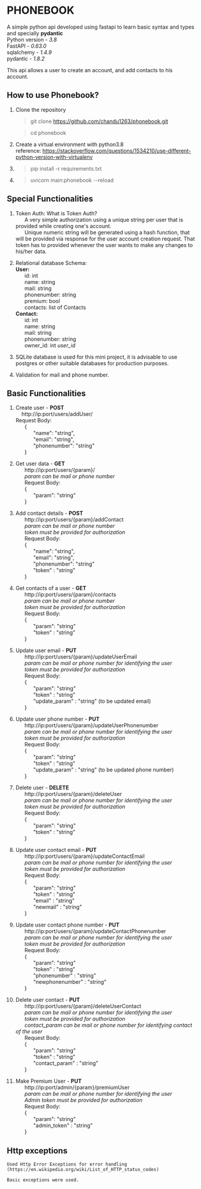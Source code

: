 # PHONEBOOK
A simple python api developed using fastapi to learn basic syntax and types and specially **pydantic** \
Python version - *3.8* \
FastAPI - *0.63.0* \
sqlalchemy - *1.4.9* \
pydantic - *1.8.2*  

This api allows a user to create an account, and add contacts to his account.

## How to use Phonebook?
1. Clone the repository 
    > git clone https://github.com/chandu1263/phonebook.git

    > cd phonebook
1. Create a virtual environment with python3.8 \
reference: https://stackoverflow.com/questions/1534210/use-different-python-version-with-virtualenv
1. > pip install -r requirements.txt
1. > uvicorn main:phonebook --reload


## Special Functionalities

1. Token Auth:
    What is Token Auth? \
        &nbsp;&nbsp;&nbsp;&nbsp;&nbsp;&nbsp;A very simple authorization using a unique string per user that is provided while creating one's account. \
    &nbsp;&nbsp;&nbsp;&nbsp;&nbsp;&nbsp;Unique numeric string will be generated using a hash function, that will be provided via response for the user account creation request.
    That token has to provided whenever the user wants to make any changes to his/her data.

2. Relational database Schema: \
    __User:__ \
        &nbsp;&nbsp;&nbsp;&nbsp;&nbsp;&nbsp;id: int \
        &nbsp;&nbsp;&nbsp;&nbsp;&nbsp;&nbsp;name: string \
        &nbsp;&nbsp;&nbsp;&nbsp;&nbsp;&nbsp;mail: string \
        &nbsp;&nbsp;&nbsp;&nbsp;&nbsp;&nbsp;phonenumber: string \
        &nbsp;&nbsp;&nbsp;&nbsp;&nbsp;&nbsp;premium: bool \
        &nbsp;&nbsp;&nbsp;&nbsp;&nbsp;&nbsp;contacts: list of Contacts \
    __Contact:__ \
        &nbsp;&nbsp;&nbsp;&nbsp;&nbsp;&nbsp;id: int \
        &nbsp;&nbsp;&nbsp;&nbsp;&nbsp;&nbsp;name: string \
        &nbsp;&nbsp;&nbsp;&nbsp;&nbsp;&nbsp;mail: string \
        &nbsp;&nbsp;&nbsp;&nbsp;&nbsp;&nbsp;phonenumber: string \
        &nbsp;&nbsp;&nbsp;&nbsp;&nbsp;&nbsp;owner_id: int *user_id* 

3. SQLite database is used for this mini project, it is advisable to use postgres or other suitable databases for production purposes.

4. Validation for mail and phone number.

## Basic Functionalities

1. Create user - **POST** \
    &nbsp;&nbsp;&nbsp; http://ip:port/users/addUser/ \
    Request Body: \
        &nbsp;&nbsp;&nbsp;&nbsp;&nbsp;&nbsp;{\
            &nbsp;&nbsp;&nbsp;&nbsp;&nbsp;&nbsp;&nbsp;&nbsp;&nbsp;&nbsp;&nbsp;&nbsp;"name": "string",\
            &nbsp;&nbsp;&nbsp;&nbsp;&nbsp;&nbsp;&nbsp;&nbsp;&nbsp;&nbsp;&nbsp;&nbsp;"email": "string",\
            &nbsp;&nbsp;&nbsp;&nbsp;&nbsp;&nbsp;&nbsp;&nbsp;&nbsp;&nbsp;&nbsp;&nbsp;"phonenumber": "string"\
        &nbsp;&nbsp;&nbsp;&nbsp;&nbsp;&nbsp;}

2. Get user data - **GET** \
    &nbsp;&nbsp;&nbsp;&nbsp;&nbsp;&nbsp;http://ip:port/users/{param}/ \
    &nbsp;&nbsp;&nbsp;&nbsp;&nbsp;&nbsp;*param can be mail or phone number* \
    &nbsp;&nbsp;&nbsp;&nbsp;&nbsp;&nbsp;Request Body: \
        &nbsp;&nbsp;&nbsp;&nbsp;&nbsp;&nbsp;{ \
            &nbsp;&nbsp;&nbsp;&nbsp;&nbsp;&nbsp;&nbsp;&nbsp;&nbsp;&nbsp;&nbsp;&nbsp;"param": "string" \
        &nbsp;&nbsp;&nbsp;&nbsp;&nbsp;&nbsp;}

3. Add contact details - **POST** \
    &nbsp;&nbsp;&nbsp;&nbsp;&nbsp;&nbsp;http://ip:port/users/{param}/addContact \
    &nbsp;&nbsp;&nbsp;&nbsp;&nbsp;&nbsp;*param can be mail or phone number* \
    &nbsp;&nbsp;&nbsp;&nbsp;&nbsp;&nbsp;*token must be provided for authorization* \
    &nbsp;&nbsp;&nbsp;&nbsp;&nbsp;&nbsp;Request Body: \
    &nbsp;&nbsp;&nbsp;&nbsp;&nbsp;&nbsp;{ \
        &nbsp;&nbsp;&nbsp;&nbsp;&nbsp;&nbsp;&nbsp;&nbsp;&nbsp;&nbsp;&nbsp;&nbsp;"name": "string", \
        &nbsp;&nbsp;&nbsp;&nbsp;&nbsp;&nbsp;&nbsp;&nbsp;&nbsp;&nbsp;&nbsp;&nbsp;"email": "string", \
        &nbsp;&nbsp;&nbsp;&nbsp;&nbsp;&nbsp;&nbsp;&nbsp;&nbsp;&nbsp;&nbsp;&nbsp;"phonenumber": "string" \
        &nbsp;&nbsp;&nbsp;&nbsp;&nbsp;&nbsp;&nbsp;&nbsp;&nbsp;&nbsp;&nbsp;&nbsp;"token" : "string" \
    &nbsp;&nbsp;&nbsp;&nbsp;&nbsp;&nbsp;}

4. Get contacts of a user - **GET** \
    &nbsp;&nbsp;&nbsp;&nbsp;&nbsp;&nbsp;http://ip:port/users/{param}/contacts \
    &nbsp;&nbsp;&nbsp;&nbsp;&nbsp;&nbsp;*param can be mail or phone number* \
    &nbsp;&nbsp;&nbsp;&nbsp;&nbsp;&nbsp;*token must be provided for authorization* \
    &nbsp;&nbsp;&nbsp;&nbsp;&nbsp;&nbsp;Request Body: \
        &nbsp;&nbsp;&nbsp;&nbsp;&nbsp;&nbsp;{ \
            &nbsp;&nbsp;&nbsp;&nbsp;&nbsp;&nbsp;&nbsp;&nbsp;&nbsp;&nbsp;&nbsp;&nbsp;"param": "string" \
            &nbsp;&nbsp;&nbsp;&nbsp;&nbsp;&nbsp;&nbsp;&nbsp;&nbsp;&nbsp;&nbsp;&nbsp;"token" : "string" \
        &nbsp;&nbsp;&nbsp;&nbsp;&nbsp;&nbsp;}

5. Update user email - **PUT** \
    &nbsp;&nbsp;&nbsp;&nbsp;&nbsp;&nbsp;http://ip:port/users/{param}/updateUserEmail \
    &nbsp;&nbsp;&nbsp;&nbsp;&nbsp;&nbsp;*param can be mail or phone number for identifying the user* \
    &nbsp;&nbsp;&nbsp;&nbsp;&nbsp;&nbsp;*token must be provided for authorization* \
    &nbsp;&nbsp;&nbsp;&nbsp;&nbsp;&nbsp;Request Body: \
        &nbsp;&nbsp;&nbsp;&nbsp;&nbsp;&nbsp;{ \
            &nbsp;&nbsp;&nbsp;&nbsp;&nbsp;&nbsp;&nbsp;&nbsp;&nbsp;&nbsp;&nbsp;&nbsp;"param": "string" \
            &nbsp;&nbsp;&nbsp;&nbsp;&nbsp;&nbsp;&nbsp;&nbsp;&nbsp;&nbsp;&nbsp;&nbsp;"token" : "string" \
            &nbsp;&nbsp;&nbsp;&nbsp;&nbsp;&nbsp;&nbsp;&nbsp;&nbsp;&nbsp;&nbsp;&nbsp;"update_param" : "string" (to be updated email) \
        &nbsp;&nbsp;&nbsp;&nbsp;&nbsp;&nbsp;}

6. Update user phone number - **PUT** \
    &nbsp;&nbsp;&nbsp;&nbsp;&nbsp;&nbsp;http://ip:port/users/{param}/updateUserPhonenumber \
    &nbsp;&nbsp;&nbsp;&nbsp;&nbsp;&nbsp;*param can be mail or phone number for identifying the user* \
    &nbsp;&nbsp;&nbsp;&nbsp;&nbsp;&nbsp;*token must be provided for authorization* \
    &nbsp;&nbsp;&nbsp;&nbsp;&nbsp;&nbsp;Request Body: \
        &nbsp;&nbsp;&nbsp;&nbsp;&nbsp;&nbsp;{ \
            &nbsp;&nbsp;&nbsp;&nbsp;&nbsp;&nbsp;&nbsp;&nbsp;&nbsp;&nbsp;&nbsp;&nbsp;"param": "string" \
            &nbsp;&nbsp;&nbsp;&nbsp;&nbsp;&nbsp;&nbsp;&nbsp;&nbsp;&nbsp;&nbsp;&nbsp;"token" : "string" \
            &nbsp;&nbsp;&nbsp;&nbsp;&nbsp;&nbsp;&nbsp;&nbsp;&nbsp;&nbsp;&nbsp;&nbsp;"update_param" : "string" (to be updated phone number) \
        &nbsp;&nbsp;&nbsp;&nbsp;&nbsp;&nbsp;}

7. Delete user - **DELETE** \
    &nbsp;&nbsp;&nbsp;&nbsp;&nbsp;&nbsp;http://ip:port/users/{param}/deleteUser \
    &nbsp;&nbsp;&nbsp;&nbsp;&nbsp;&nbsp;*param can be mail or phone number for identifying the user* \
    &nbsp;&nbsp;&nbsp;&nbsp;&nbsp;&nbsp;*token must be provided for authorization* \
    &nbsp;&nbsp;&nbsp;&nbsp;&nbsp;&nbsp;Request Body: \
        &nbsp;&nbsp;&nbsp;&nbsp;&nbsp;&nbsp;{ \
            &nbsp;&nbsp;&nbsp;&nbsp;&nbsp;&nbsp;&nbsp;&nbsp;&nbsp;&nbsp;&nbsp;&nbsp;"param": "string" \
            &nbsp;&nbsp;&nbsp;&nbsp;&nbsp;&nbsp;&nbsp;&nbsp;&nbsp;&nbsp;&nbsp;&nbsp;"token" : "string" \
        &nbsp;&nbsp;&nbsp;&nbsp;&nbsp;&nbsp;}

8. Update user contact email - **PUT** \
    &nbsp;&nbsp;&nbsp;&nbsp;&nbsp;&nbsp;http://ip:port/users/{param}/updateContactEmail \
    &nbsp;&nbsp;&nbsp;&nbsp;&nbsp;&nbsp;*param can be mail or phone number for identifying the user* \
    &nbsp;&nbsp;&nbsp;&nbsp;&nbsp;&nbsp;*token must be provided for authorization* \
    &nbsp;&nbsp;&nbsp;&nbsp;&nbsp;&nbsp;Request Body: \
        &nbsp;&nbsp;&nbsp;&nbsp;&nbsp;&nbsp;{ \
            &nbsp;&nbsp;&nbsp;&nbsp;&nbsp;&nbsp;&nbsp;&nbsp;&nbsp;&nbsp;&nbsp;&nbsp;"param": "string" \
            &nbsp;&nbsp;&nbsp;&nbsp;&nbsp;&nbsp;&nbsp;&nbsp;&nbsp;&nbsp;&nbsp;&nbsp;"token" : "string" \
            &nbsp;&nbsp;&nbsp;&nbsp;&nbsp;&nbsp;&nbsp;&nbsp;&nbsp;&nbsp;&nbsp;&nbsp;"email" : "string" \
            &nbsp;&nbsp;&nbsp;&nbsp;&nbsp;&nbsp;&nbsp;&nbsp;&nbsp;&nbsp;&nbsp;&nbsp;"newmail" : "string" \
        &nbsp;&nbsp;&nbsp;&nbsp;&nbsp;&nbsp;}

9. Update user contact phone number - **PUT** \
    &nbsp;&nbsp;&nbsp;&nbsp;&nbsp;&nbsp;http://ip:port/users/{param}/updateContactPhonenumber \
    &nbsp;&nbsp;&nbsp;&nbsp;&nbsp;&nbsp;*param can be mail or phone number for identifying the user* \
    &nbsp;&nbsp;&nbsp;&nbsp;&nbsp;&nbsp;*token must be provided for authorization* \
    &nbsp;&nbsp;&nbsp;&nbsp;&nbsp;&nbsp;Request Body: \
        &nbsp;&nbsp;&nbsp;&nbsp;&nbsp;&nbsp;{ \
            &nbsp;&nbsp;&nbsp;&nbsp;&nbsp;&nbsp;&nbsp;&nbsp;&nbsp;&nbsp;&nbsp;&nbsp;"param": "string" \
            &nbsp;&nbsp;&nbsp;&nbsp;&nbsp;&nbsp;&nbsp;&nbsp;&nbsp;&nbsp;&nbsp;&nbsp;"token" : "string" \
            &nbsp;&nbsp;&nbsp;&nbsp;&nbsp;&nbsp;&nbsp;&nbsp;&nbsp;&nbsp;&nbsp;&nbsp;"phonenumber" : "string" \
            &nbsp;&nbsp;&nbsp;&nbsp;&nbsp;&nbsp;&nbsp;&nbsp;&nbsp;&nbsp;&nbsp;&nbsp;"newphonenumber" : "string" \
        &nbsp;&nbsp;&nbsp;&nbsp;&nbsp;&nbsp;}

10. Delete user contact - **PUT** \
    &nbsp;&nbsp;&nbsp;&nbsp;&nbsp;&nbsp;http://ip:port/users/{param}/deleteUserContact \
    &nbsp;&nbsp;&nbsp;&nbsp;&nbsp;&nbsp;*param can be mail or phone number for identifying the user* \
    &nbsp;&nbsp;&nbsp;&nbsp;&nbsp;&nbsp;*token must be provided for authorization* \
    &nbsp;&nbsp;&nbsp;&nbsp;&nbsp;&nbsp;*contact_param can be mail or phone number for identifying contact of the user* \
    &nbsp;&nbsp;&nbsp;&nbsp;&nbsp;&nbsp;Request Body: \
        &nbsp;&nbsp;&nbsp;&nbsp;&nbsp;&nbsp;{ \
            &nbsp;&nbsp;&nbsp;&nbsp;&nbsp;&nbsp;&nbsp;&nbsp;&nbsp;&nbsp;&nbsp;&nbsp;"param": "string" \
            &nbsp;&nbsp;&nbsp;&nbsp;&nbsp;&nbsp;&nbsp;&nbsp;&nbsp;&nbsp;&nbsp;&nbsp;"token" : "string" \
            &nbsp;&nbsp;&nbsp;&nbsp;&nbsp;&nbsp;&nbsp;&nbsp;&nbsp;&nbsp;&nbsp;&nbsp;"contact_param" : "string" \
        &nbsp;&nbsp;&nbsp;&nbsp;&nbsp;&nbsp;}

11. Make Premium User - **PUT** \
    &nbsp;&nbsp;&nbsp;&nbsp;&nbsp;&nbsp;http://ip:port/admin/{param}/premiumUser \
    &nbsp;&nbsp;&nbsp;&nbsp;&nbsp;&nbsp;*param can be mail or phone number for identifying the user* \
    &nbsp;&nbsp;&nbsp;&nbsp;&nbsp;&nbsp;*Admin token must be provided for authorization* \
    &nbsp;&nbsp;&nbsp;&nbsp;&nbsp;&nbsp;Request Body: \
        &nbsp;&nbsp;&nbsp;&nbsp;&nbsp;&nbsp;{ \
            &nbsp;&nbsp;&nbsp;&nbsp;&nbsp;&nbsp;&nbsp;&nbsp;&nbsp;&nbsp;&nbsp;&nbsp;"param": "string" \
            &nbsp;&nbsp;&nbsp;&nbsp;&nbsp;&nbsp;&nbsp;&nbsp;&nbsp;&nbsp;&nbsp;&nbsp;"admin_token" : "string" \
        &nbsp;&nbsp;&nbsp;&nbsp;&nbsp;&nbsp;}
## Http exceptions

    Used Http Error Exceptions for error handling
    (https://en.wikipedia.org/wiki/List_of_HTTP_status_codes) 

    Basic exceptions were used. 



